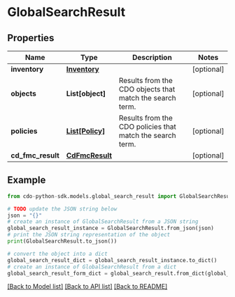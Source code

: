 # GlobalSearchResult


## Properties

Name | Type | Description | Notes
------------ | ------------- | ------------- | -------------
**inventory** | [**Inventory**](Inventory.md) |  | [optional] 
**objects** | **List[object]** | Results from the CDO objects that match the search term. | [optional] 
**policies** | [**List[Policy]**](Policy.md) | Results from the CDO policies that match the search term. | [optional] 
**cd_fmc_result** | [**CdFmcResult**](CdFmcResult.md) |  | [optional] 

## Example

```python
from cdo-python-sdk.models.global_search_result import GlobalSearchResult

# TODO update the JSON string below
json = "{}"
# create an instance of GlobalSearchResult from a JSON string
global_search_result_instance = GlobalSearchResult.from_json(json)
# print the JSON string representation of the object
print(GlobalSearchResult.to_json())

# convert the object into a dict
global_search_result_dict = global_search_result_instance.to_dict()
# create an instance of GlobalSearchResult from a dict
global_search_result_form_dict = global_search_result.from_dict(global_search_result_dict)
```
[[Back to Model list]](../README.md#documentation-for-models) [[Back to API list]](../README.md#documentation-for-api-endpoints) [[Back to README]](../README.md)


